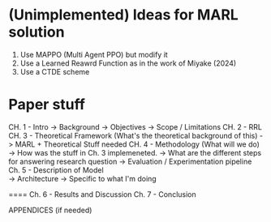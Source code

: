 # (Unimplemented) Ideas for MARL solution
1. Use MAPPO (Multi Agent PPO) but modify it 
2. Use a Learned Reawrd Function as in the work of Miyake (2024) 
3. Use a CTDE scheme


# Paper stuff
CH. 1 - Intro
    -> Background 
    -> Objectives 
    -> Scope / Limitations
CH. 2 - RRL
CH. 3 - Theoretical Framework (What's the theoretical background of this)
    -> MARL +  Theoretical Stuff needed
CH. 4 - Methodology (What will we do) 
    -> How was the stuff in Ch. 3 implemeneted.
    -> What are the different steps for answering research question
    -> Evaluation / Experimentation pipeline
Ch. 5 - Description of Model  
    -> Architecture
    -> Specific to what I'm doing 

====
Ch. 6 - Results and Discussion
Ch. 7 - Conclusion

APPENDICES (if needed) 
